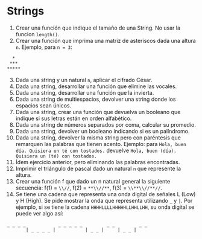 # Strings

1. Crear una función que indique el tamaño de una String. No usar la funcion `length()`.
2. Crear una función que imprima una matriz de asteriscos dada una altura `n`. Ejemplo, para `n = 3`:
```
  *
 ***
*****
```
3. Dada una string y un natural `n`, aplicar el cifrado César.
4. Dada una string, desarrollar una función que elimine las vocales.
5. Dada una string, desarrollar una función que la invierta.
6. Dada una string de multiespacios, devolver una string donde los espacios sean únicos.
7. Dada una string, crear una función que devuelva un booleano que indique si sus letras están en orden alfabético.
8. Dada una string de números separados por coma, calcular su promedio.
9. Dada una string, devolver un booleano indicando si es un palíndromo.
10. Dada una string, devolver la misma string pero con paréntesis que remarquen las palabras que tienen acento. Ejemplo:
para `Hola, buen día. Quisiera un té con tostados.` devuelve `Hola, buen (día). Quisiera un (té) con tostados.`
11. Ídem ejercicio anterior, pero eliminando las palabras encontradas.
12. Imprimir el triángulo de pascal dado un natural `n` que represente la altura.
13. Crear una función f que dado un n natural general la siguiente secuencia: f(1) = `\\//`, f(2) = `**\\//**`, f(3) = `\\**\\//**//`.
14. Se tiene una cadena que representa una onda digital de señales L (Low) y H (High). Se pide mostrar la onda que representa utilizando `_` y `|`. Por ejemplo, si se tiene la cadena `HHHHLLLLHHHHHLLHHLLHH`, su onda digital se puede ver algo así:
```
_ _ _ _            _ _ _ _ _         _ _         _ _ 
       | _ _ _ _ |           | _ _ |     | _ _ |    
```
